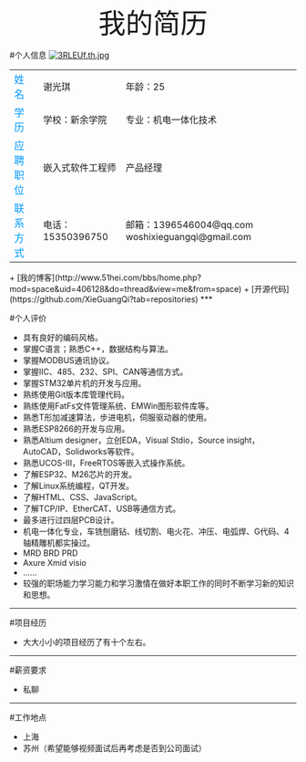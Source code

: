 <center><font size=16 face=>我的简历</font></center>

#个人信息
[![3RLEUf.th.jpg](https://s2.ax1x.com/2020/03/02/3RLEUf.th.jpg)](https://imgchr.com/i/3RLEUf)
<table><tr><td><font color=#0099ff size=4 face="黑体">姓名</td><td>谢光琪</td><td>年龄：25</td></tr><tr><td><font color=#0099ff size=4 face="黑体">学历</td><td>学校：新余学院</td><td>专业：机电一体化技术</td></tr><tr><td><font color=#0099ff size=4 face="黑体">应聘职位</td><td>嵌入式软件工程师</td><td>产品经理</td></tr><tr><td><font color=#0099ff size=4 face="黑体">联系方式</td><td>电话：15350396750</td><td>邮箱：1396546004@qq.com
woshixieguangqi@gmail.com</td></tr></table>
+ [我的博客](http://www.51hei.com/bbs/home.php?mod=space&uid=406128&do=thread&view=me&from=space)
+ [开源代码](https://github.com/XieGuangQi?tab=repositories)</td></tr></table>
***

#个人评价

+ 具有良好的编码风格。
+ 掌握C语言；熟悉C++，数据结构与算法。
+ 掌握MODBUS通讯协议。
+ 掌握IIC、485、232、SPI、CAN等通信方式。
+ 掌握STM32单片机的开发与应用。
+ 熟练使用Git版本库管理代码。
+ 熟练使用FatFs文件管理系统、EMWin图形软件库等。
+ 熟悉T形加减速算法，步进电机，伺服驱动器的使用。
+ 熟悉ESP8266的开发与应用。
+ 熟悉Altium designer，立创EDA，Visual Stdio，Source insight，AutoCAD，Solidworks等软件。
+ 熟悉UCOS-III，FreeRTOS等嵌入式操作系统。
+ 了解ESP32、M26芯片的开发。
+ 了解Linux系统编程，QT开发。 
+ 了解HTML、CSS、JavaScript。
+ 了解TCP/IP、EtherCAT、USB等通信方式。
+ 最多进行过四层PCB设计。
+ 机电一体化专业，车铣刨磨钻、线切割、电火花、冲压、电弧焊、G代码、4轴精雕机都实操过。
+ MRD BRD PRD
+ Axure Xmid visio
+ ......
+ 较强的职场能力学习能力和学习激情在做好本职工作的同时不断学习新的知识和思想。


***

#项目经历
+ 大大小小的项目经历了有十个左右。


***

#薪资要求
+ 私聊

***

#工作地点
+ 上海
+ 苏州（希望能够视频面试后再考虑是否到公司面试）
